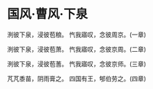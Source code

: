 # 国风·曹风·下泉

洌彼下泉，浸彼苞稂。
忾我寤叹，念彼周京。(一章)

洌彼下泉，浸彼苞萧。
忾我寤叹，念彼京周。(二章)

洌彼下泉，浸彼苞蓍。
忾我寤叹，念彼京师。(三章)

芃芃黍苗，阴雨膏之。
四国有王，郇伯劳之。(四章)

